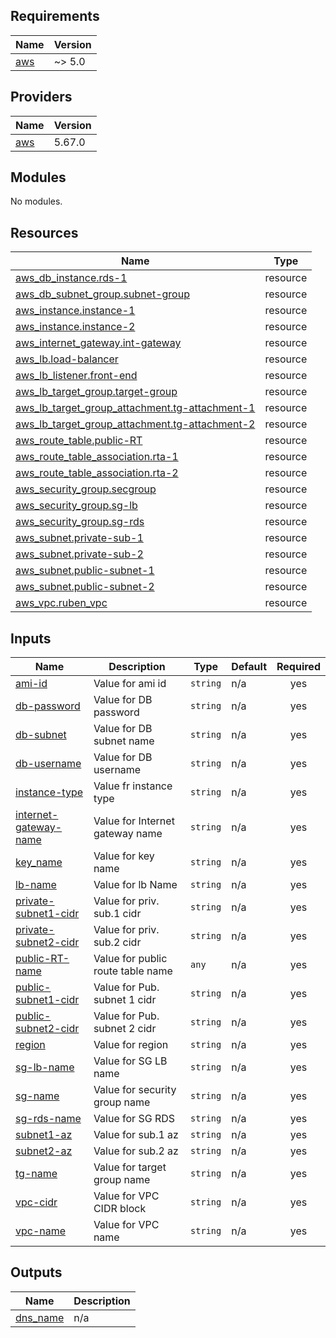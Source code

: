## Requirements

| Name | Version |
|------|---------|
| <a name="requirement_aws"></a> [aws](#requirement\_aws) | ~> 5.0 |

## Providers

| Name | Version |
|------|---------|
| <a name="provider_aws"></a> [aws](#provider\_aws) | 5.67.0 |

## Modules

No modules.

## Resources

| Name | Type |
|------|------|
| [aws_db_instance.rds-1](https://registry.terraform.io/providers/hashicorp/aws/latest/docs/resources/db_instance) | resource |
| [aws_db_subnet_group.subnet-group](https://registry.terraform.io/providers/hashicorp/aws/latest/docs/resources/db_subnet_group) | resource |
| [aws_instance.instance-1](https://registry.terraform.io/providers/hashicorp/aws/latest/docs/resources/instance) | resource |
| [aws_instance.instance-2](https://registry.terraform.io/providers/hashicorp/aws/latest/docs/resources/instance) | resource |
| [aws_internet_gateway.int-gateway](https://registry.terraform.io/providers/hashicorp/aws/latest/docs/resources/internet_gateway) | resource |
| [aws_lb.load-balancer](https://registry.terraform.io/providers/hashicorp/aws/latest/docs/resources/lb) | resource |
| [aws_lb_listener.front-end](https://registry.terraform.io/providers/hashicorp/aws/latest/docs/resources/lb_listener) | resource |
| [aws_lb_target_group.target-group](https://registry.terraform.io/providers/hashicorp/aws/latest/docs/resources/lb_target_group) | resource |
| [aws_lb_target_group_attachment.tg-attachment-1](https://registry.terraform.io/providers/hashicorp/aws/latest/docs/resources/lb_target_group_attachment) | resource |
| [aws_lb_target_group_attachment.tg-attachment-2](https://registry.terraform.io/providers/hashicorp/aws/latest/docs/resources/lb_target_group_attachment) | resource |
| [aws_route_table.public-RT](https://registry.terraform.io/providers/hashicorp/aws/latest/docs/resources/route_table) | resource |
| [aws_route_table_association.rta-1](https://registry.terraform.io/providers/hashicorp/aws/latest/docs/resources/route_table_association) | resource |
| [aws_route_table_association.rta-2](https://registry.terraform.io/providers/hashicorp/aws/latest/docs/resources/route_table_association) | resource |
| [aws_security_group.secgroup](https://registry.terraform.io/providers/hashicorp/aws/latest/docs/resources/security_group) | resource |
| [aws_security_group.sg-lb](https://registry.terraform.io/providers/hashicorp/aws/latest/docs/resources/security_group) | resource |
| [aws_security_group.sg-rds](https://registry.terraform.io/providers/hashicorp/aws/latest/docs/resources/security_group) | resource |
| [aws_subnet.private-sub-1](https://registry.terraform.io/providers/hashicorp/aws/latest/docs/resources/subnet) | resource |
| [aws_subnet.private-sub-2](https://registry.terraform.io/providers/hashicorp/aws/latest/docs/resources/subnet) | resource |
| [aws_subnet.public-subnet-1](https://registry.terraform.io/providers/hashicorp/aws/latest/docs/resources/subnet) | resource |
| [aws_subnet.public-subnet-2](https://registry.terraform.io/providers/hashicorp/aws/latest/docs/resources/subnet) | resource |
| [aws_vpc.ruben_vpc](https://registry.terraform.io/providers/hashicorp/aws/latest/docs/resources/vpc) | resource |

## Inputs

| Name | Description | Type | Default | Required |
|------|-------------|------|---------|:--------:|
| <a name="input_ami-id"></a> [ami-id](#input\_ami-id) | Value for ami id | `string` | n/a | yes |
| <a name="input_db-password"></a> [db-password](#input\_db-password) | Value for DB password | `string` | n/a | yes |
| <a name="input_db-subnet"></a> [db-subnet](#input\_db-subnet) | Value for DB subnet name | `string` | n/a | yes |
| <a name="input_db-username"></a> [db-username](#input\_db-username) | Value for DB username | `string` | n/a | yes |
| <a name="input_instance-type"></a> [instance-type](#input\_instance-type) | Value fr instance type | `string` | n/a | yes |
| <a name="input_internet-gateway-name"></a> [internet-gateway-name](#input\_internet-gateway-name) | Value for Internet gateway name | `string` | n/a | yes |
| <a name="input_key_name"></a> [key\_name](#input\_key\_name) | Value for key name | `string` | n/a | yes |
| <a name="input_lb-name"></a> [lb-name](#input\_lb-name) | Value for lb Name | `string` | n/a | yes |
| <a name="input_private-subnet1-cidr"></a> [private-subnet1-cidr](#input\_private-subnet1-cidr) | Value for priv. sub.1 cidr | `string` | n/a | yes |
| <a name="input_private-subnet2-cidr"></a> [private-subnet2-cidr](#input\_private-subnet2-cidr) | Value for priv. sub.2 cidr | `string` | n/a | yes |
| <a name="input_public-RT-name"></a> [public-RT-name](#input\_public-RT-name) | Value for public route table name | `any` | n/a | yes |
| <a name="input_public-subnet1-cidr"></a> [public-subnet1-cidr](#input\_public-subnet1-cidr) | Value for Pub. subnet 1 cidr | `string` | n/a | yes |
| <a name="input_public-subnet2-cidr"></a> [public-subnet2-cidr](#input\_public-subnet2-cidr) | Value for Pub. subnet 2 cidr | `string` | n/a | yes |
| <a name="input_region"></a> [region](#input\_region) | Value for region | `string` | n/a | yes |
| <a name="input_sg-lb-name"></a> [sg-lb-name](#input\_sg-lb-name) | Value for SG LB name | `string` | n/a | yes |
| <a name="input_sg-name"></a> [sg-name](#input\_sg-name) | Value for security group name | `string` | n/a | yes |
| <a name="input_sg-rds-name"></a> [sg-rds-name](#input\_sg-rds-name) | Value for SG RDS | `string` | n/a | yes |
| <a name="input_subnet1-az"></a> [subnet1-az](#input\_subnet1-az) | Value for sub.1 az | `string` | n/a | yes |
| <a name="input_subnet2-az"></a> [subnet2-az](#input\_subnet2-az) | Value for sub.2 az | `string` | n/a | yes |
| <a name="input_tg-name"></a> [tg-name](#input\_tg-name) | Value for target group name | `string` | n/a | yes |
| <a name="input_vpc-cidr"></a> [vpc-cidr](#input\_vpc-cidr) | Value for VPC CIDR block | `string` | n/a | yes |
| <a name="input_vpc-name"></a> [vpc-name](#input\_vpc-name) | Value for VPC name | `string` | n/a | yes |

## Outputs

| Name | Description |
|------|-------------|
| <a name="output_dns_name"></a> [dns\_name](#output\_dns\_name) | n/a |

